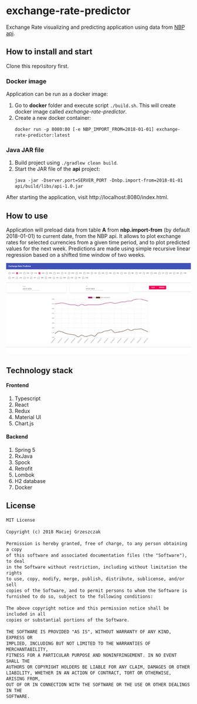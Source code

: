 # exchange-rate-predictor

Exchange Rate visualizing and predicting application using data from [NBP api](http://api.nbp.pl/).

## How to install and start

Clone this repository first.

### Docker image
Application can be run as a docker image:

1. Go to __docker__ folder and execute script `./build.sh`. This will create docker image called *exchange-rate-predictor*.
2. Create a new docker container:
    ```
    docker run -p 8080:80 [-e NBP_IMPORT_FROM=2018-01-01] exchange-rate-predictor:latest
    ```

### Java JAR file
1. Build project using `./gradlew clean build`.
2. Start the JAR file of the __api__ project:
    ```
    java -jar -Dserver.port=SERVER_PORT -Dnbp.import-from=2018-01-01 api/build/libs/api-1.0.jar
    ```

After starting the application, visit http://localhost:8080/index.html.

## How to use

Application will preload data from table __A__ from __nbp.import-from__ (by default 2018-01-01) to current date, from the NBP api.
It allows to plot exchange rates for selected currencies from a given time period, and to plot predicted values for the next week.
Predictions are made using simple recursive linear regression based on a shifted time window of two weeks.

![frontend](doc/front.png)

## Technology stack

#### Frontend
1. Typescript
2. React
3. Redux
4. Material UI
5. Chart.js

#### Backend
1. Spring 5
2. RxJava
3. Spock
4. Retrofit
5. Lombok
6. H2 database
7. Docker


## License
```
MIT License

Copyright (c) 2018 Maciej Grzeszczak

Permission is hereby granted, free of charge, to any person obtaining a copy
of this software and associated documentation files (the "Software"), to deal
in the Software without restriction, including without limitation the rights
to use, copy, modify, merge, publish, distribute, sublicense, and/or sell
copies of the Software, and to permit persons to whom the Software is
furnished to do so, subject to the following conditions:

The above copyright notice and this permission notice shall be included in all
copies or substantial portions of the Software.

THE SOFTWARE IS PROVIDED "AS IS", WITHOUT WARRANTY OF ANY KIND, EXPRESS OR
IMPLIED, INCLUDING BUT NOT LIMITED TO THE WARRANTIES OF MERCHANTABILITY,
FITNESS FOR A PARTICULAR PURPOSE AND NONINFRINGEMENT. IN NO EVENT SHALL THE
AUTHORS OR COPYRIGHT HOLDERS BE LIABLE FOR ANY CLAIM, DAMAGES OR OTHER
LIABILITY, WHETHER IN AN ACTION OF CONTRACT, TORT OR OTHERWISE, ARISING FROM,
OUT OF OR IN CONNECTION WITH THE SOFTWARE OR THE USE OR OTHER DEALINGS IN THE
SOFTWARE.
```
